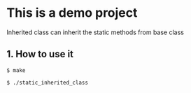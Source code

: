 # This is a demo project

Inherited class can inherit the static methods from base class

## 1. How to use it

```
$ make

$ ./static_inherited_class

```
